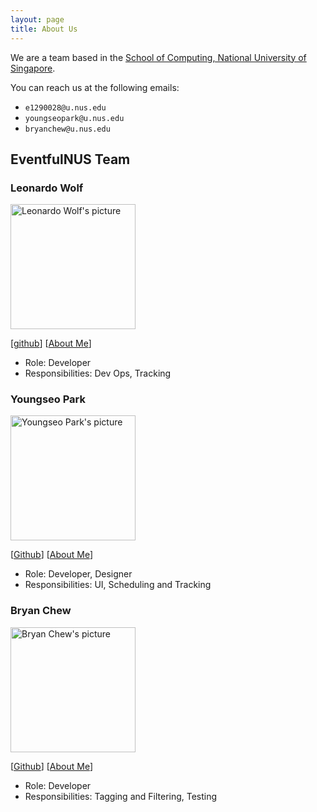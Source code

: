 ```yaml
---
layout: page
title: About Us
---
```


We are a team based in the [School of Computing, National University of Singapore](https://www.comp.nus.edu.sg).

You can reach us at the following emails:
- `e1290028@u.nus.edu`
- `youngseopark@u.nus.edu`
- `bryanchew@u.nus.edu`

## EventfulNUS Team

### Leonardo Wolf

<img src="https://ay2425s1-cs2103t-w14-4.github.io/tp/images/leowolf275.png" alt="Leonardo Wolf's picture" width="200px" />

[[github](https://github.com/leowolf275)]
[[About Me](team/leowolf275.md)]

* Role: Developer 
* Responsibilities: Dev Ops, Tracking

### Youngseo Park

<img src="https://ay2425s1-cs2103t-w14-4.github.io/tp/images/youngseopark05.png" alt="Youngseo Park's picture" width="200px" />

[[Github](http://github.com/youngseopark05)]
[[About Me](team/youngseopark05.md)]

* Role: Developer, Designer
* Responsibilities: UI, Scheduling and Tracking

### Bryan Chew

<img src="https://ay2425s1-cs2103t-w14-4.github.io/tp/images/bryanjhc.png" alt="Bryan Chew's picture" width="200px" />

[[Github](http://github.com/bryanjhc)]
[[About Me](team/bryanjhc.md)]

* Role: Developer
* Responsibilities: Tagging and Filtering, Testing
